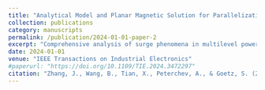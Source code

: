 ```yaml
---
title: "Analytical Model and Planar Magnetic Solution for Parallelization Surges in Switched-Capacitor and Series/Parallel Multilevel Circuits"
collection: publications
category: manuscripts
permalink: /publication/2024-01-01-paper-2
excerpt: "Comprehensive analysis of surge phenomena in multilevel power circuits."
date: 2024-01-01
venue: "IEEE Transactions on Industrial Electronics"
#paperurl: "https://doi.org/10.1109/TIE.2024.3472297"
citation: "Zhang, J., Wang, B., Tian, X., Peterchev, A., & Goetz, S. (2024). Analytical Model and Planar Magnetic Solution for Parallelization Surges in Switched-Capacitor and Series/Parallel Multilevel Circuits. <i>IEEE Transactions on Industrial Electronics</i>."
---
```

